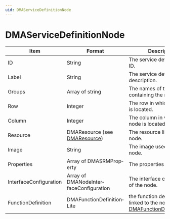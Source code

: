 ```yaml
---
uid: DMAServiceDefinitionNode
---
```


# DMAServiceDefinitionNode

| Item                   | Format                                          | Description                                                                                                 |
|------------------------|-------------------------------------------------|-------------------------------------------------------------------------------------------------------------|
| ID                     | String                                          | The service definition node ID.                                                                             |
| Label                  | String                                          | The service definition node description.                                                                    |
| Groups                 | Array of string                                 | The names of the groups containing the node.                                                                |
| Row                    | Integer                                         | The row in which the node is located.                                                                       |
| Column                 | Integer                                         | The column in which the node is located.                                                                    |
| Resource               | DMAResource (see [DMAResource](xref:DMAResource)) | The resource linked to the node.                                                                            |
| Image                  | String                                          | The image used for the node.                                                                                |
| Properties             | Array of DMASRMProp­erty                        | The properties of the node.                                                                                 |
| InterfaceConfiguration | Array of DMANodeInter­faceConfiguration         | The interface configuration of the node.                                                                    |
| FunctionDefinition     | DMAFunctionDefinition­Lite                      | the function definition linked to the node (see [DMAFunctionDefinitionLite](xref:DMAFunctionDefinitionLite)). |
